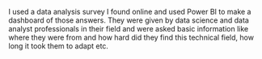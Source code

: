 I used a data analysis survey I found online and used Power BI to make a dashboard of those answers. They were given by data science and data analyst professionals in their field and were asked basic information like where they were from and how hard did they find this technical field, how long it took them to adapt etc. 
